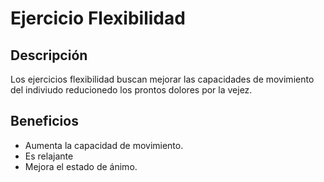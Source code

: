 # Ejercicio Flexibilidad
## Descripción
Los ejercicios flexibilidad buscan mejorar las capacidades de movimiento del indiviudo reducionedo los prontos dolores por la vejez.
## Beneficios
- Aumenta la capacidad de movimiento.
- Es relajante
- Mejora el estado de ánimo.
